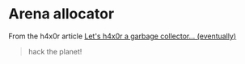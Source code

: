 # Arena allocator

From the h4x0r article [Let's h4x0r a garbage collector... (eventually)](https://h4x0r.org/lets-hax0r-a-garbage-collector-eventually/)

> hack the planet!